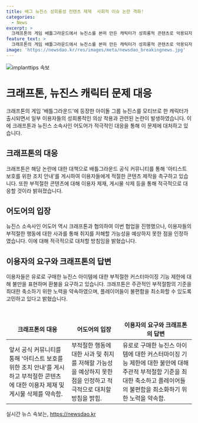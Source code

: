 ```yaml
---
title: 배그 뉴진스 성희롱성 컨텐츠 제재  사회적 이슈 논란 격화!
categories:
  - News
excerpt: >
  크래프톤의 게임 배틀그라운드에서 뉴진스를 본떠 만든 캐릭터가 성희롱적 콘텐츠로 악용되자, 제작사와 뉴진스 소속사는 이에 적극 대응했다. 이에 대한 공식적인 대응으로 게시물 삭제와 이용자 제재를 통해 조치를 취할 것이라 밝혔다. 뉴진스 소속사는 미성년자 멤버도 있는 데다가 일부 이용자들이 마음대로 캐릭터에 선정적인 의상을 입히는 것에 대해 비판을 했다. 또한, 이에 대한 부적절한 콘텐츠에 대한 사과를 했으며, 유로로 구매한 뉴진스 아이템의 커스터마이징 기능을 제한하는 방법 등을 협의 중이라고 공지했다.
feature_text: >
  크래프톤의 게임 배틀그라운드에서 뉴진스를 본떠 만든 캐릭터가 성희롱적 콘텐츠로 악용되자, 제작사와 뉴진스 소속사는 이에 적극 대응했다. 이에 대한 공식적인 대응으로 게시물 삭제와 이용자 제재를 통해 조치를 취할 것이라 밝혔다. 뉴진스 소속사는 미성년자 멤버도 있는 데다가 일부 이용자들이 마음대로 캐릭터에 선정적인 의상을 입히는 것에 대해 비판을 했다. 또한, 이에 대한 부적절한 콘텐츠에 대한 사과를 했으며, 유로로 구매한 뉴진스 아이템의 커스터마이징 기능을 제한하는 방법 등을 협의 중이라고 공지했다.
image: 'https://newsdao.kr/res/images/meta/newsdao_breakingnews.jpg'
---
```


<p><img src="https://newsdao.kr/res/images/meta/newsdao_breakingnews.jpg" alt="implanttips 속보" /></p>

<h1>크래프톤, 뉴진스 캐릭터 문제 대응</h1>

<p data-ke-size="size16">크래프톤의 게임 '배틀그라운드'에 등장한 아이돌 그룹 뉴진스를 모티브로 한 캐릭터가 출시되면서 일부 이용자들의 성희롱적인 의상 착용과 관련된 논란이 발생하였습니다. 이에 크래프톤과 뉴진스 소속사인 어도어가 적극적인 대응을 통해 이 문제에 대처하고 있습니다.</p>

<h2 data-ke-size="size26">크래프톤의 대응</h2>

<p data-ke-size="size16">크래프톤은 해당 논란에 대한 대책으로 배틀그라운드 공식 커뮤니티를 통해 '아티스트 보호를 위한 조치 안내'를 게시하여 이용자들에게 적절한 콘텐츠 제작을 촉구하고 있습니다. 또한 부적절한 콘텐츠에 대해 이용자 제재, 게시물 삭제 등을 통해 적극적으로 대응할 것이라 밝혀졌습니다. </p>

<h2 data-ke-size="size26">어도어의 입장</h2>

<p data-ke-size="size16">뉴진스 소속사인 어도어 역시 크래프톤과 협의하여 이번 협업을 진행했으나, 이용자들의 부적절한 행동에 대한 사과를 통해 취지를 저해할 가능성을 예상하지 못한 점을 인정하였습니다. 이에 대해 적극적으로 대처할 방침임을 밝혔습니다.</p>

<h2 data-ke-size="size26">이용자의 요구와 크래프톤의 답변</h2>

<p data-ke-size="size16">이용자들은 유로로 구매한 뉴진스 아이템에 대한 부적절한 커스터마이징 기능 제한에 대해 불만을 표현하며 환불을 요구하고 있습니다. 크래프톤은 주관적인 부적절함의 기준을 최대한 축소하기 위한 노력을 약속하였으며, 플레이어들이 불편함을 최소화할 수 있도록 고민하고 있다고 밝혔습니다.</p>

<p data-ke-size="size16">&nbsp;</p>

<table>
    <thead>
        <tr>
            <td style="text-align: center; height: 17px;"><b>크래프톤의 대응</b></td>
            <td style="text-align: center; height: 17px;"><b>어도어의 입장</b></td>
            <td style="text-align: center; height: 17px;"><b>이용자의 요구와 크래프톤의 답변</b></td>
        </tr>
    </thead>
    <tbody>
        <tr>
            <td style="text-align: left;">앞서 공식 커뮤니티를 통해 '아티스트 보호를 위한 조치 안내'를 게시하고 부적절한 콘텐츠에 대한 이용자 제재 및 게시물 삭제를 약속함.</td>
            <td style="text-align: left;">부적절한 행동에 대한 사과 및 취지를 저해할 가능성을 예상하지 못한 점을 인정하고 적극적으로 대처할 방침을 밝힘.</td>
            <td style="text-align: left;">유로로 구매한 뉴진스 아이템에 대한 커스터마이징 기능 제한에 대한 불만에 대해 주관적 부적절함 기준을 최대한 축소하고 플레이어들의 불편함을 최소화하기 위한 노력을 약속함.</td>
        </tr>
    </tbody>
</table>
실시간 뉴스 속보는, <a href="https://newsdao.kr" rel="dofollow">https://newsdao.kr</a>


